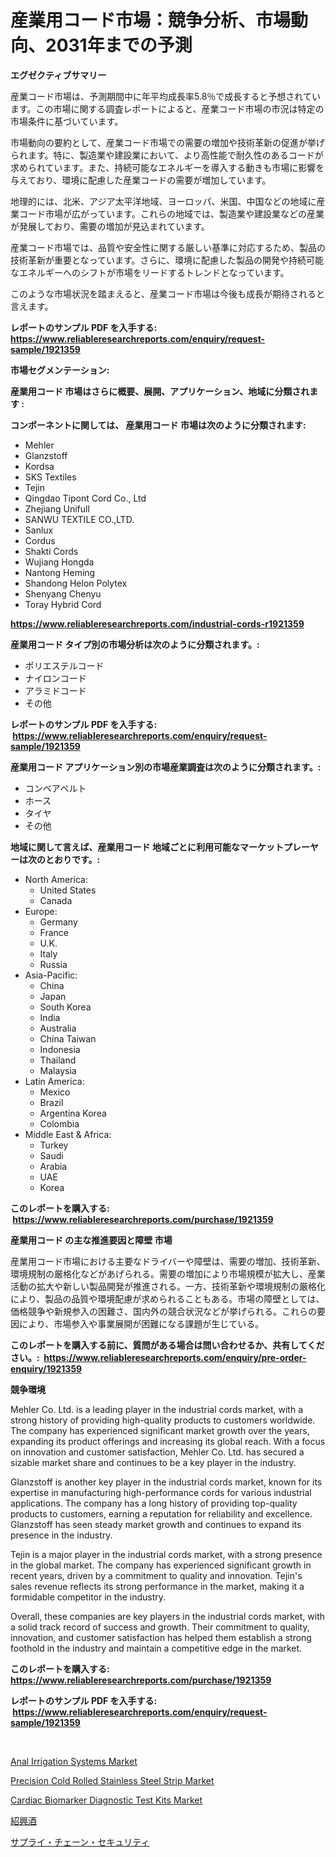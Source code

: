 <p><h1>産業用コード市場：競争分析、市場動向、2031年までの予測</h1></p><p><strong>エグゼクティブサマリー</strong></p>
<p><p>産業コード市場は、予測期間中に年平均成長率5.8％で成長すると予想されています。この市場に関する調査レポートによると、産業コード市場の市況は特定の市場条件に基づいています。</p><p>市場動向の要約として、産業コード市場での需要の増加や技術革新の促進が挙げられます。特に、製造業や建設業において、より高性能で耐久性のあるコードが求められています。また、持続可能なエネルギーを導入する動きも市場に影響を与えており、環境に配慮した産業コードの需要が増加しています。</p><p>地理的には、北米、アジア太平洋地域、ヨーロッパ、米国、中国などの地域に産業コード市場が広がっています。これらの地域では、製造業や建設業などの産業が発展しており、需要の増加が見込まれています。</p><p>産業コード市場では、品質や安全性に関する厳しい基準に対応するため、製品の技術革新が重要となっています。さらに、環境に配慮した製品の開発や持続可能なエネルギーへのシフトが市場をリードするトレンドとなっています。</p><p>このような市場状況を踏まえると、産業コード市場は今後も成長が期待されると言えます。</p></p>
<p><strong>レポートのサンプル PDF を入手する: <a href="https://www.reliableresearchreports.com/enquiry/request-sample/1921359">https://www.reliableresearchreports.com/enquiry/request-sample/1921359</a></strong></p>
<p><strong>市場セグメンテーション:</strong></p>
<p><strong> 産業用コード 市場はさらに概要、展開、アプリケーション、地域に分類されます :</strong></p>
<p><strong>コンポーネントに関しては、 産業用コード 市場は次のように分類されます: &nbsp;</strong></p>
<p><ul><li>Mehler</li><li>Glanzstoff</li><li>Kordsa</li><li>SKS Textiles</li><li>Tejin</li><li>Qingdao Tipont Cord Co., Ltd</li><li>Zhejiang Unifull</li><li>SANWU TEXTILE CO.,LTD.</li><li>Sanlux</li><li>Cordus</li><li>Shakti Cords</li><li>Wujiang Hongda</li><li>Nantong Heming</li><li>Shandong Helon Polytex</li><li>Shenyang Chenyu</li><li>Toray Hybrid Cord</li></ul></p>
<p><strong><a href="https://www.reliableresearchreports.com/industrial-cords-r1921359">https://www.reliableresearchreports.com/industrial-cords-r1921359</a></strong></p>
<p><strong> 産業用コード タイプ別の市場分析は次のように分類されます。:</strong></p>
<p><ul><li>ポリエステルコード</li><li>ナイロンコード</li><li>アラミドコード</li><li>その他</li></ul></p>
<p><strong>レポートのサンプル PDF を入手する: &nbsp;<a href="https://www.reliableresearchreports.com/enquiry/request-sample/1921359">https://www.reliableresearchreports.com/enquiry/request-sample/1921359</a></strong></p>
<p><strong> 産業用コード アプリケーション別の市場産業調査は次のように分類されます。:</strong></p>
<p><ul><li>コンベアベルト</li><li>ホース</li><li>タイヤ</li><li>その他</li></ul></p>
<p><strong>地域に関して言えば、産業用コード 地域ごとに利用可能なマーケットプレーヤーは次のとおりです。:</strong></p>
<p><ul>
    <li>
        North America:
        <ul>
            <li>United States</li>
            <li>Canada</li>
        </ul>
    </li>
    <li>
        Europe:
        <ul>
            <li>Germany</li>
            <li>France</li>
            <li>U.K.</li>
            <li>Italy</li>
            <li>Russia</li>
        </ul>
    </li>
    <li>
        Asia-Pacific:
        <ul>
            <li>China</li>
            <li>Japan</li>
            <li>South Korea</li>
            <li>India</li>
            <li>Australia</li>
            <li>China Taiwan</li>
            <li>Indonesia</li>
            <li>Thailand</li>
            <li>Malaysia</li>
        </ul>
    </li>
    <li>
        Latin America:
        <ul>
            <li>Mexico</li>
            <li>Brazil</li>
            <li>Argentina Korea</li>
            <li>Colombia</li>
        </ul>
    </li>
    <li>
        Middle East & Africa:
        <ul>
            <li>Turkey</li>
            <li>Saudi</li>
            <li>Arabia</li>
            <li>UAE</li>
            <li>Korea</li>
        </ul>
    </li>
    </ul></p>
<p><strong>このレポートを購入する: &nbsp;<a href="https://www.reliableresearchreports.com/purchase/1921359">https://www.reliableresearchreports.com/purchase/1921359</a></strong></p>
<p><strong>産業用コード の主な推進要因と障壁 市場</strong></p>
<p><p>産業用コード市場における主要なドライバーや障壁は、需要の増加、技術革新、環境規制の厳格化などがあげられる。需要の増加により市場規模が拡大し、産業活動の拡大や新しい製品開発が推進される。一方、技術革新や環境規制の厳格化により、製品の品質や環境配慮が求められることもある。市場の障壁としては、価格競争や新規参入の困難さ、国内外の競合状況などが挙げられる。これらの要因により、市場参入や事業展開が困難になる課題が生じている。</p></p>
<p><strong>このレポートを購入する前に、質問がある場合は問い合わせるか、共有してください。:&nbsp; <a href="https://www.reliableresearchreports.com/enquiry/pre-order-enquiry/1921359">https://www.reliableresearchreports.com/enquiry/pre-order-enquiry/1921359</a></strong></p>
<p><strong>競争環境</strong></p>
<p><p>Mehler Co. Ltd. is a leading player in the industrial cords market, with a strong history of providing high-quality products to customers worldwide. The company has experienced significant market growth over the years, expanding its product offerings and increasing its global reach. With a focus on innovation and customer satisfaction, Mehler Co. Ltd. has secured a sizable market share and continues to be a key player in the industry.</p><p>Glanzstoff is another key player in the industrial cords market, known for its expertise in manufacturing high-performance cords for various industrial applications. The company has a long history of providing top-quality products to customers, earning a reputation for reliability and excellence. Glanzstoff has seen steady market growth and continues to expand its presence in the industry.</p><p>Tejin is a major player in the industrial cords market, with a strong presence in the global market. The company has experienced significant growth in recent years, driven by a commitment to quality and innovation. Tejin's sales revenue reflects its strong performance in the market, making it a formidable competitor in the industry.</p><p>Overall, these companies are key players in the industrial cords market, with a solid track record of success and growth. Their commitment to quality, innovation, and customer satisfaction has helped them establish a strong foothold in the industry and maintain a competitive edge in the market.</p></p>
<p><strong>このレポートを購入する: &nbsp; <a href="https://www.reliableresearchreports.com/purchase/1921359">https://www.reliableresearchreports.com/purchase/1921359</a></strong></p>
<p><strong>レポートのサンプル PDF を入手する: &nbsp;<a href="https://www.reliableresearchreports.com/enquiry/request-sample/1921359">https://www.reliableresearchreports.com/enquiry/request-sample/1921359</a></strong><strong></strong></p>
<p>&nbsp;</p>
<p><p><a href="https://github.com/arionmp/Market-Research-Report-List-3/blob/main/anal-irrigation-systems-market.md">Anal Irrigation Systems Market</a></p><p><a href="https://issuu.com/reportprime-2/docs/precision-cold-rolled-stainless-steel-strip-market">Precision Cold Rolled Stainless Steel Strip Market</a></p><p><a href="https://github.com/markusgodoy/Market-Research-Report-List-3/blob/main/cardiac-biomarker-diagnostic-test-kits-market.md">Cardiac Biomarker Diagnostic Test Kits Market</a></p><p><a href="https://github.com/mathieurico66/Market-Research-Report-List-1/blob/main/347997147977.md">紹興酒</a></p><p><a href="https://github.com/SarahFahey88/Market-Research-Report-List-1/blob/main/368964547978.md">サプライ・チェーン・セキュリティ</a></p></p>